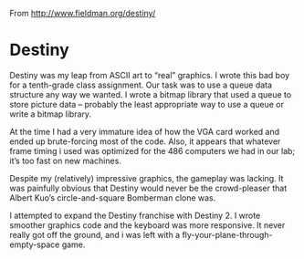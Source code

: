 From http://www.fieldman.org/destiny/

Destiny
=======

Destiny was my leap from ASCII art to “real” graphics. I wrote this bad boy for a tenth-grade class assignment. Our task was to use a queue data structure any way we wanted. I wrote a bitmap library that used a queue to store picture data – probably the least appropriate way to use a queue or write a bitmap library.

At the time I had a very immature idea of how the VGA card worked and ended up brute-forcing most of the code. Also, it appears that whatever frame timing i used was optimized for the 486 computers we had in our lab; it’s too fast on new machines.

Despite my (relatively) impressive graphics, the gameplay was lacking. It was painfully obvious that Destiny would never be the crowd-pleaser that Albert Kuo’s circle-and-square Bomberman  clone was.

I attempted to expand the Destiny franchise with Destiny 2. I wrote smoother graphics code and the keyboard was more responsive. It never really got off the ground, and i was left with a fly-your-plane-through-empty-space game.
